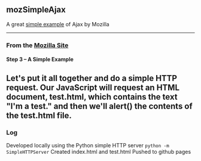 ## mozSimpleAjax

A great [simple example](https://developer.mozilla.org/en-US/docs/AJAX/Getting_Started) of Ajax by Mozilla


---
### From the [Mozilla Site](https://developer.mozilla.org/en-US/docs/AJAX/Getting_Started)

#### Step 3 – A Simple Example

Let's put it all together and do a simple HTTP request. Our JavaScript will request an HTML document, test.html, which contains the text "I'm a test." and then we'll alert() the contents of the test.html file.
---
### Log
Developed locally using the Python simple HTTP server 
`python -m SimpleHTTPServer`
Created index.html and test.html
Pushed to github pages

